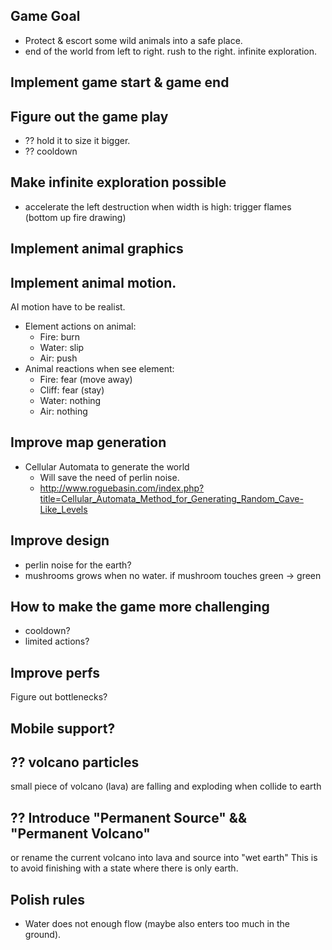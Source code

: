 Game Goal
---
- Protect & escort some wild animals into a safe place.
- end of the world from left to right. rush to the right. infinite exploration.

Implement game start & game end
---

Figure out the game play
---
- ?? hold it to size it bigger.
- ?? cooldown

Make infinite exploration possible
---
- accelerate the left destruction when width is high: trigger flames (bottom up fire drawing)

Implement animal graphics
---

Implement animal motion.
---
AI motion have to be realist.

- Element actions on animal:
  - Fire: burn
  - Water: slip
  - Air: push
- Animal reactions when see element:
  - Fire: fear (move away)
  - Cliff: fear (stay)
  - Water: nothing
  - Air: nothing

Improve map generation
---
- Cellular Automata to generate the world
  - Will save the need of perlin noise.
  - http://www.roguebasin.com/index.php?title=Cellular_Automata_Method_for_Generating_Random_Cave-Like_Levels


Improve design
---
- perlin noise for the earth?
- mushrooms grows when no water. if mushroom touches green -> green

How to make the game more challenging
---

- cooldown?
- limited actions?

Improve perfs
---

Figure out bottlenecks?


Mobile support?
---


?? volcano particles
---

small piece of volcano (lava) are falling and exploding when collide to earth

?? Introduce "Permanent Source" && "Permanent Volcano"
---
or rename the current volcano into lava and source into "wet earth"
This is to avoid finishing with a state where there is only earth.


Polish rules
---

- Water does not enough flow (maybe also enters too much in the ground).
